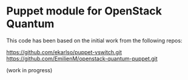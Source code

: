 Puppet module for OpenStack Quantum
===================================

This code has been based on the initial work from the following repos:

https://github.com/ekarlso/puppet-vswitch.git
https://github.com/EmilienM/openstack-quantum-puppet.git

(work in progress)
